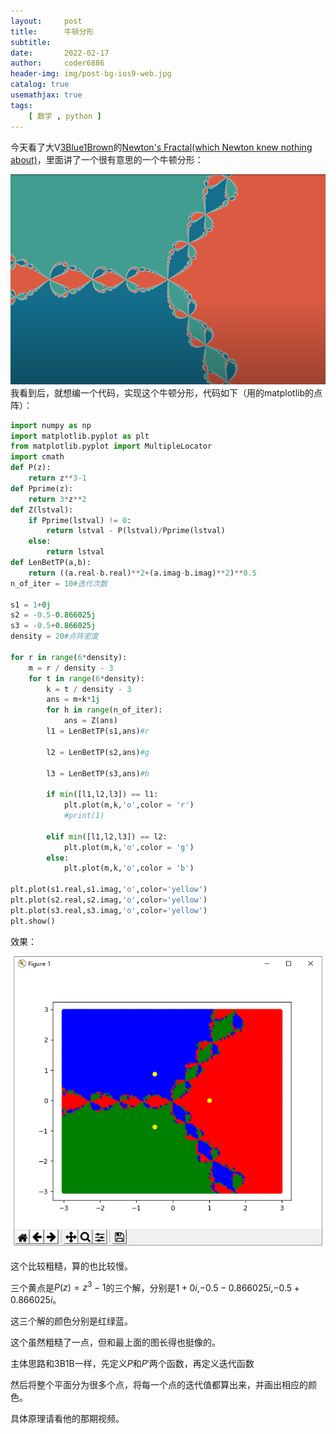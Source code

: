 ```yaml
---
layout:     post
title:      牛顿分形
subtitle:   
date:       2022-02-17
author:     coder6886
header-img: img/post-bg-ios9-web.jpg
catalog: true
usemathjax: true
tags:
    [ 数学 , python ]
---
```

今天看了大V[3Blue1Brown](https://www.youtube.com/channel/UCYO_jab_esuFRV4b17AJtAw)的[Newton's Fractal(which Newton knew nothing about)](https://www.youtube.com/watch?v=-RdOwhmqP5s)，里面讲了一个很有意思的一个牛顿分形：

![newton-method-1.png](/img/newton-method-1.png)
我看到后，就想编一个代码，实现这个牛顿分形，代码如下（用的matplotlib的点阵）：
```python
import numpy as np
import matplotlib.pyplot as plt
from matplotlib.pyplot import MultipleLocator
import cmath
def P(z):
    return z**3-1
def Pprime(z):
    return 3*z**2
def Z(lstval):
    if Pprime(lstval) != 0:
        return lstval - P(lstval)/Pprime(lstval)
    else:
        return lstval
def LenBetTP(a,b):
    return ((a.real-b.real)**2+(a.imag-b.imag)**2)**0.5
n_of_iter = 10#迭代次数

s1 = 1+0j
s2 = -0.5-0.866025j
s3 = -0.5+0.866025j
density = 20#点阵密度

for r in range(6*density):
    m = r / density - 3
    for t in range(6*density):
        k = t / density - 3
        ans = m+k*1j
        for h in range(n_of_iter):
            ans = Z(ans)
        l1 = LenBetTP(s1,ans)#r

        l2 = LenBetTP(s2,ans)#g

        l3 = LenBetTP(s3,ans)#b

        if min([l1,l2,l3]) == l1:
            plt.plot(m,k,'o',color = 'r')
            #print(1)
            
        elif min([l1,l2,l3]) == l2:
            plt.plot(m,k,'o',color = 'g')
        else:
            plt.plot(m,k,'o',color = 'b')

plt.plot(s1.real,s1.imag,'o',color='yellow')
plt.plot(s2.real,s2.imag,'o',color='yellow')
plt.plot(s3.real,s3.imag,'o',color='yellow')
plt.show()

```
效果：

![newton-method-2.png](/img/newton-method-2.png)

这个比较粗糙，算的也比较慢。

三个黄点是$P(z)=z^3-1$的三个解，分别是$1+0i$,$-0.5-0.866025i$,$-0.5+0.866025i$。

这三个解的颜色分别是红绿蓝。

这个虽然粗糙了一点，但和最上面的图长得也挺像的。

主体思路和3B1B一样，先定义$P$和$P'$两个函数，再定义迭代函数

然后将整个平面分为很多个点，将每一个点的迭代值都算出来，并画出相应的颜色。

具体原理请看他的那期视频。
